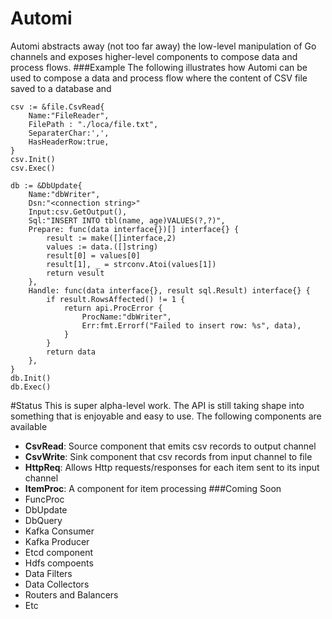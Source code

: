 Automi
======
Automi abstracts away (not too far away) the low-level manipulation of Go channels and exposes higher-level components to compose data and process flows.
###Example
The following illustrates how Automi can be used to compose a data and process flow where the content of CSV file saved to a database and 

```
csv := &file.CsvRead{
    Name:"FileReader",
    FilePath : "./loca/file.txt",
    SeparaterChar:',',
    HasHeaderRow:true,
}
csv.Init()
csv.Exec()

db := &DbUpdate{
    Name:"dbWriter",
    Dsn:"<connection string>"
    Input:csv.GetOutput(),
    Sql:"INSERT INTO tbl(name, age)VALUES(?,?)",
    Prepare: func(data interface{})[] interface{} {
	    result := make([]interface,2)
        values := data.([]string)
        result[0] = values[0]
        result[1], _ = strconv.Atoi(values[1])
        return vesult
    },
    Handle: func(data interface{}, result sql.Result) interface{} {
        if result.RowsAffected() != 1 {
            return api.ProcError {
                ProcName:"dbWriter",
                Err:fmt.Errorf("Failed to insert row: %s", data),
            }
        }
        return data
    },
}
db.Init()
db.Exec()
```
#Status
This is super alpha-level work.  The API is still taking shape into something that is enjoyable and easy to use.  The following components are available

 - **CsvRead**: Source component that emits csv records to output channel
 - **CsvWrite**: Sink component that csv records from input channel to file
 - **HttpReq**: Allows Http requests/responses for each item sent to its input channel
 - **ItemProc**: A component for item processing 
###Coming Soon
 - FuncProc
 - DbUpdate 
 - DbQuery
 - Kafka Consumer
 - Kafka Producer
 - Etcd component
 - Hdfs compoents
 - Data Filters
 - Data Collectors
 - Routers and Balancers
 - Etc
